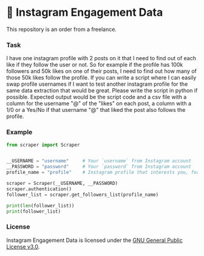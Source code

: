 # :selfie: Instagram Engagement Data

This repository is an order from a freelance.

### Task
I have one instagram profile with 2 posts on it that I need to find out of each like if they follow the user or not. So for example if the profile has 100k followers and 50k likes on one of their posts, I need to find out how many of those 50k likes follow the profile. If you can write a script where I can easily swap profile usernames if I want to test another instagram profile for the same data extraction that would be great. Please write the script in python if possible. Expected output would be the script code and a csv file with a column for the username "@" of the "likes" on each post, a column with a 1/0 or a Yes/No if that username "@" that liked the post also follows the profile.

### Example
```python
from scraper import Scraper


__USERNAME = "username"     # Your `username` from Instagram account
__PASSWORD = "password"     # Your `password` from Instagram account
profile_name = "profile"    # Instagram profile that interests you, for example: 'endygamedev_' 

scraper = Scraper(__USERNAME, __PASSWORD)
scraper.authentication()
follower_list = scraper.get_followers_list(profile_name)

print(len(follower_list))
print(follower_list)
```

### License
Instagram Engagement Data is licensed under the [GNU General Public License v3.0](./LICENSE).